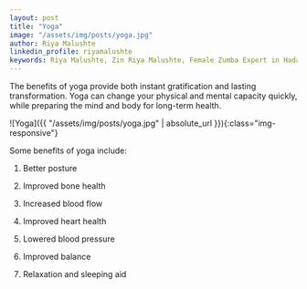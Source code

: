 ```yaml
---
layout: post
title: "Yoga"
image: "/assets/img/posts/yoga.jpg"
author: Riya Malushte
linkedin_profile: riyamalushte
keywords: Riya Malushte, Zin Riya Malushte, Female Zumba Expert in Hadapsar Pune, Software Testing Engineer, International Traveler near Hadapsar Pune, Yoga Expert near Hadapsar Pune, Zumba Trainer near Hadapsar Pune, Yoga Classes Near Hadapsar Pune, Zumba Classes near Hadapsar Pune, Dance Classes near Hadapsar Pune
---
```


The benefits of yoga provide both instant gratification and lasting transformation. Yoga can change your physical and mental capacity quickly, while preparing the mind and body for long-term health.

![Yoga]({{ "/assets/img/posts/yoga.jpg" | absolute_url }}){:class="img-responsive"}


Some benefits of yoga include:

1. Better posture

2. Improved bone health

3. Increased blood flow

4. Improved heart health

5. Lowered blood pressure

6. Improved balance

7. Relaxation and sleeping aid
